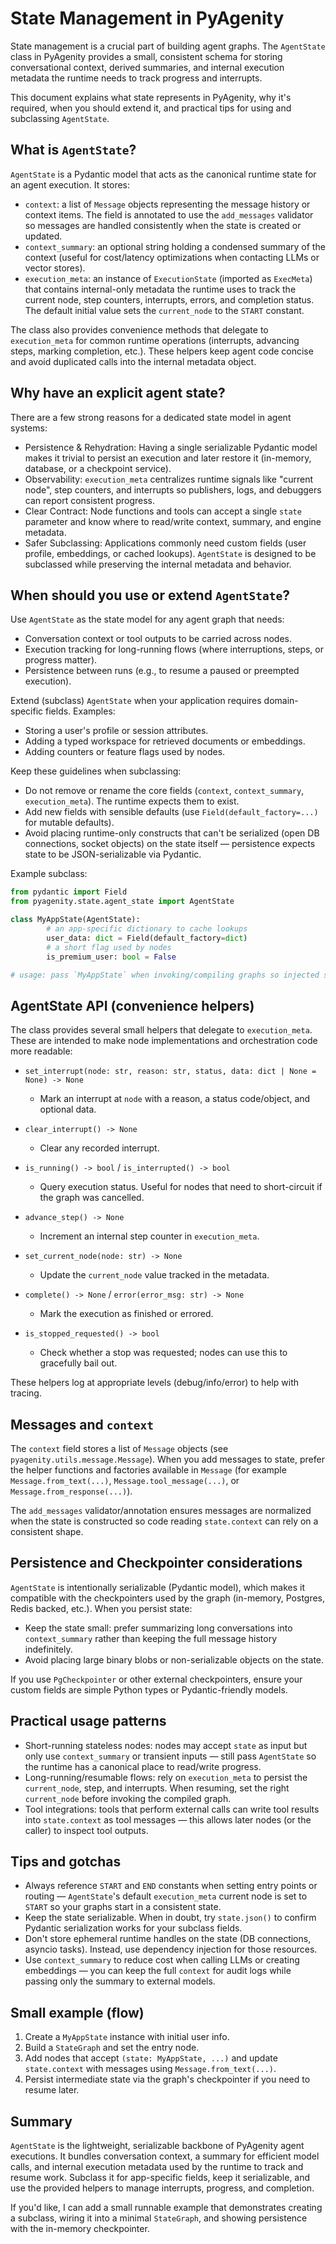# State Management in PyAgenity

State management is a crucial part of building agent graphs. The `AgentState` class in PyAgenity provides a small, consistent schema for storing conversational context, derived summaries, and internal execution metadata the runtime needs to track progress and interrupts.

This document explains what state represents in PyAgenity, why it's required, when you should extend it, and practical tips for using and subclassing `AgentState`.

## What is `AgentState`?

`AgentState` is a Pydantic model that acts as the canonical runtime state for an agent execution. It stores:

- `context`: a list of `Message` objects representing the message history or context items. The field is annotated to use the `add_messages` validator so messages are handled consistently when the state is created or updated.
- `context_summary`: an optional string holding a condensed summary of the context (useful for cost/latency optimizations when contacting LLMs or vector stores).
- `execution_meta`: an instance of `ExecutionState` (imported as `ExecMeta`) that contains internal-only metadata the runtime uses to track the current node, step counters, interrupts, errors, and completion status. The default initial value sets the `current_node` to the `START` constant.

The class also provides convenience methods that delegate to `execution_meta` for common runtime operations (interrupts, advancing steps, marking completion, etc.). These helpers keep agent code concise and avoid duplicated calls into the internal metadata object.

## Why have an explicit agent state?

There are a few strong reasons for a dedicated state model in agent systems:

- Persistence & Rehydration: Having a single serializable Pydantic model makes it trivial to persist an execution and later restore it (in-memory, database, or a checkpoint service).
- Observability: `execution_meta` centralizes runtime signals like "current node", step counters, and interrupts so publishers, logs, and debuggers can report consistent progress.
- Clear Contract: Node functions and tools can accept a single `state` parameter and know where to read/write context, summary, and engine metadata.
- Safer Subclassing: Applications commonly need custom fields (user profile, embeddings, or cached lookups). `AgentState` is designed to be subclassed while preserving the internal metadata and behavior.

## When should you use or extend `AgentState`?

Use `AgentState` as the state model for any agent graph that needs:

- Conversation context or tool outputs to be carried across nodes.
- Execution tracking for long-running flows (where interruptions, steps, or progress matter).
- Persistence between runs (e.g., to resume a paused or preempted execution).

Extend (subclass) `AgentState` when your application requires domain-specific fields. Examples:

- Storing a user's profile or session attributes.
- Adding a typed workspace for retrieved documents or embeddings.
- Adding counters or feature flags used by nodes.

Keep these guidelines when subclassing:

- Do not remove or rename the core fields (`context`, `context_summary`, `execution_meta`). The runtime expects them to exist.
- Add new fields with sensible defaults (use `Field(default_factory=...)` for mutable defaults).
- Avoid placing runtime-only constructs that can't be serialized (open DB connections, socket objects) on the state itself — persistence expects state to be JSON-serializable via Pydantic.

Example subclass:

```python
from pydantic import Field
from pyagenity.state.agent_state import AgentState

class MyAppState(AgentState):
		# an app-specific dictionary to cache lookups
		user_data: dict = Field(default_factory=dict)
		# a short flag used by nodes
		is_premium_user: bool = False

# usage: pass `MyAppState` when invoking/compiling graphs so injected states are typed
```

## AgentState API (convenience helpers)

The class provides several small helpers that delegate to `execution_meta`. These are intended to make node implementations and orchestration code more readable:

- `set_interrupt(node: str, reason: str, status, data: dict | None = None) -> None`
	- Mark an interrupt at `node` with a reason, a status code/object, and optional data.

- `clear_interrupt() -> None`
	- Clear any recorded interrupt.

- `is_running() -> bool` / `is_interrupted() -> bool`
	- Query execution status. Useful for nodes that need to short-circuit if the graph was cancelled.

- `advance_step() -> None`
	- Increment an internal step counter in `execution_meta`.

- `set_current_node(node: str) -> None`
	- Update the `current_node` value tracked in the metadata.

- `complete() -> None` / `error(error_msg: str) -> None`
	- Mark the execution as finished or errored.

- `is_stopped_requested() -> bool`
	- Check whether a stop was requested; nodes can use this to gracefully bail out.

These helpers log at appropriate levels (debug/info/error) to help with tracing.

## Messages and `context`

The `context` field stores a list of `Message` objects (see `pyagenity.utils.message.Message`). When you add messages to state, prefer the helper functions and factories available in `Message` (for example `Message.from_text(...)`, `Message.tool_message(...)`, or `Message.from_response(...)`).

The `add_messages` validator/annotation ensures messages are normalized when the state is constructed so code reading `state.context` can rely on a consistent shape.

## Persistence and Checkpointer considerations

`AgentState` is intentionally serializable (Pydantic model), which makes it compatible with the checkpointers used by the graph (in-memory, Postgres, Redis backed, etc.). When you persist state:

- Keep the state small: prefer summarizing long conversations into `context_summary` rather than keeping the full message history indefinitely.
- Avoid placing large binary blobs or non-serializable objects on the state.

If you use `PgCheckpointer` or other external checkpointers, ensure your custom fields are simple Python types or Pydantic-friendly models.

## Practical usage patterns

- Short-running stateless nodes: nodes may accept `state` as input but only use `context_summary` or transient inputs — still pass `AgentState` so the runtime has a canonical place to read/write progress.
- Long-running/resumable flows: rely on `execution_meta` to persist the `current_node`, step, and interrupts. When resuming, set the right `current_node` before invoking the compiled graph.
- Tool integrations: tools that perform external calls can write tool results into `state.context` as tool messages — this allows later nodes (or the caller) to inspect tool outputs.

## Tips and gotchas

- Always reference `START` and `END` constants when setting entry points or routing — `AgentState`'s default `execution_meta` current node is set to `START` so your graphs start in a consistent state.
- Keep the state serializable. When in doubt, try `state.json()` to confirm Pydantic serialization works for your subclass fields.
- Don't store ephemeral runtime handles on the state (DB connections, asyncio tasks). Instead, use dependency injection for those resources.
- Use `context_summary` to reduce cost when calling LLMs or creating embeddings — you can keep the full `context` for audit logs while passing only the summary to external models.

## Small example (flow)

1. Create a `MyAppState` instance with initial user info.
2. Build a `StateGraph` and set the entry node.
3. Add nodes that accept `(state: MyAppState, ...)` and update `state.context` with messages using `Message.from_text(...)`.
4. Persist intermediate state via the graph's checkpointer if you need to resume later.

## Summary

`AgentState` is the lightweight, serializable backbone of PyAgenity agent executions. It bundles conversation context, a summary for efficient model calls, and internal execution metadata used by the runtime to track and resume work. Subclass it for app-specific fields, keep it serializable, and use the provided helpers to manage interrupts, progress, and completion.

If you'd like, I can add a small runnable example that demonstrates creating a subclass, wiring it into a minimal `StateGraph`, and showing persistence with the in-memory checkpointer.